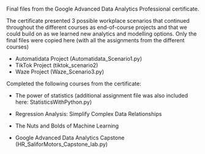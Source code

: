 Final files from the Google Advanced Data Analytics Professional certificate.

The certificate presented 3 possible workplace scenarios that continued throughout the different courses
as end-of-course projects and that we could build on as we learned new analytics and modelling options.
Only the final files were copied here (with all the assignments from the different courses)

- Automatidata Project (Automatidata_Scenario1.py)
- TikTok Project (tiktok_scenario2)
- Waze Project (Waze_Scenario3.py)

Completed the following courses from the certificate:
- The power of statistics (additional assignment file was also included here: StatisticsWithPython.py)
- Regression Analysis: Simplify Complex Data Relationships
- The Nuts and Bolds of Machine Learning

-  Google Advanced Data Analytics Capstone (HR_SaliforMotors_Capstone_lab.py)
